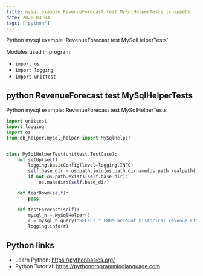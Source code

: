 ```yaml
---
title: mysql example RevenueForecast test MySqlHelperTests (snippet)
date: 2020-03-03
tags: ["python"]
---
```

Python mysql example 'RevenueForecast test MySqlHelperTests'


Modules used in program: 
* `import os`
* `import logging`
* `import unittest`

## python RevenueForecast test MySqlHelperTests

Python mysql example: RevenueForecast test MySqlHelperTests

```python
import unittest
import logging
import os
from db_helper.mysql_helper import MySqlHelper


class MySqlHelperTest(unittest.TestCase):
    def setUp(self):
        logging.basicConfig(level=logging.INFO)
        self.base_dir = os.path.join(os.path.dirname(os.path.realpath(__file__)), 'test_data')
        if not os.path.exists(self.base_dir):
            os.makedirs(self.base_dir)

    def tearDown(self):
        pass

    def testForecast(self):
        mysql_h = MySqlHelper()
        r = mysql_h.query("SELECT * FROM account_historical_revenue LIMIT 10;")
        logging.info(r)


```

## Python links

- Learn Python: https://pythonbasics.org/
- Python Tutorial: https://pythonprogramminglanguage.com
